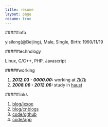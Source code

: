 ```yaml
---
title: resume
layout: page
resume: true
---
```


#####info

yisilong(@Beijing), Male, Single, Birth: 1990/11/19

#####technology

Linux, C/C++, PHP, Javascript

#####working

1. ***2012.03 - 0000.00:*** working at [7k7k]("http://www.7k7k.com" "7k7k小游戏")
2. ***2008.06 - 2012.06:*** study in [haust]("http://www.haust.edu.cn" "河南科技大学")

#####links

1. [blog/ixxoo](http://www.ixxoo.me)
2. [blog/cnblogs](http://likebeta.cnblogs.com)
3. [code/github](http://github.com/likebeta)
4. [code/app](http://app.ixxoo.me)